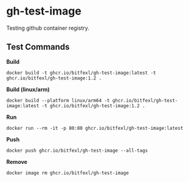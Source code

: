 # gh-test-image

Testing github container registry.

## Test Commands

**Build**

```
docker build -t ghcr.io/bitfexl/gh-test-image:latest -t ghcr.io/bitfexl/gh-test-image:1.2 .
```

**Build (linux/arm)**

```
docker build --platform linux/arm64 -t ghcr.io/bitfexl/gh-test-image:latest -t ghcr.io/bitfexl/gh-test-image:1.2 .
```

**Run**

```
docker run --rm -it -p 80:80 ghcr.io/bitfexl/gh-test-image:latest
```

**Push**

```
docker push ghcr.io/bitfexl/gh-test-image --all-tags
```

**Remove**

```
docker image rm ghcr.io/bitfexl/gh-test-image
```

